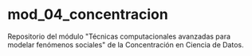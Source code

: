 # mod_04_concentracion
Repositorio del módulo "Técnicas computacionales avanzadas para modelar fenómenos sociales" de la Concentración en Ciencia de Datos.
